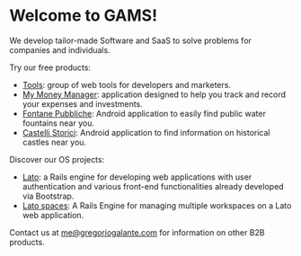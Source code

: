 # Welcome to GAMS!

We develop tailor-made Software and SaaS to solve problems for companies and individuals.

Try our free products:
- [Tools](https://tools.gregoriogalante.com): group of web tools for developers and marketers.
- [My Money Manager](https://mymoma.gregoriogalante.com): application designed to help you track and record your expenses and investments.
- [Fontane Pubbliche](https://play.google.com/store/apps/details?id=com.gregoriogalante.freewater): Android application to easily find public water fountains near you. 
- [Castelli Storici](https://play.google.com/store/apps/details?id=com.gregoriogalante.freecastles): Android application to find information on historical castles near you.

Discover our OS projects:

- [Lato](https://github.com/GAMS-Software/lato): a Rails engine for developing web applications with user authentication and various front-end functionalities already developed via Bootstrap.
- [Lato spaces](https://github.com/GAMS-Software/lato_spaces): A Rails Engine for managing multiple workspaces on a Lato web application.

Contact us at [me@gregoriogalante.com](mailto:me@gregoriogalante.com) for information on other B2B products.
